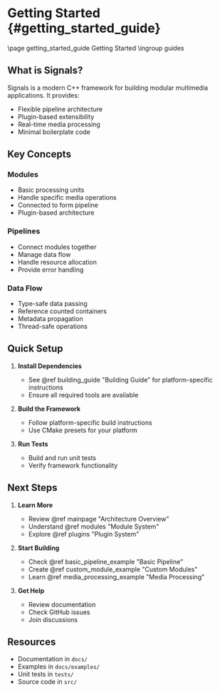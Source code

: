 # Getting Started {#getting_started_guide}
\page getting_started_guide Getting Started
\ingroup guides

## What is Signals?
Signals is a modern C++ framework for building modular multimedia applications. It provides:
- Flexible pipeline architecture
- Plugin-based extensibility
- Real-time media processing
- Minimal boilerplate code

## Key Concepts

### Modules
- Basic processing units
- Handle specific media operations
- Connected to form pipeline
- Plugin-based architecture

### Pipelines
- Connect modules together
- Manage data flow
- Handle resource allocation
- Provide error handling

### Data Flow
- Type-safe data passing
- Reference counted containers
- Metadata propagation
- Thread-safe operations

## Quick Setup

1. **Install Dependencies**
   - See @ref building_guide "Building Guide" for platform-specific instructions
   - Ensure all required tools are available

2. **Build the Framework**
   - Follow platform-specific build instructions
   - Use CMake presets for your platform

3. **Run Tests**
   - Build and run unit tests
   - Verify framework functionality

## Next Steps

1. **Learn More**
   - Review @ref mainpage "Architecture Overview"
   - Understand @ref modules "Module System"
   - Explore @ref plugins "Plugin System"

2. **Start Building**
   - Check @ref basic_pipeline_example "Basic Pipeline"
   - Create @ref custom_module_example "Custom Modules"
   - Learn @ref media_processing_example "Media Processing"

3. **Get Help**
   - Review documentation
   - Check GitHub issues
   - Join discussions

## Resources
- Documentation in `docs/`
- Examples in `docs/examples/`
- Unit tests in `tests/`
- Source code in `src/`